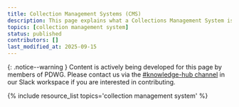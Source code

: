 ```yaml
---
title: Collection Management Systems (CMS)
description: This page explains what a Collections Management System is, when and how you might use one, and what to consider when choosing one. You can also find links out to more detailed information about specific CMS options.
topics: [collection management system]
status: published
contributors: []
last_modified_at: 2025-09-15
---
```


{: .notice--warning }
Content is actively being developed for this page by members of PDWG. Please contact us via the [#knowledge-hub channel](https://paleo-data.slack.com/archives/C09L9TKC5MW) in our Slack workspace if you are interested in contributing. 

{% include resource_list topics='collection management system' %}
